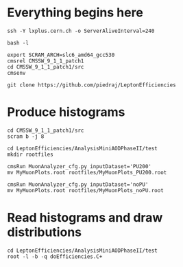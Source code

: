 # Everything begins here

    ssh -Y lxplus.cern.ch -o ServerAliveInterval=240

    bash -l

    export SCRAM_ARCH=slc6_amd64_gcc530
    cmsrel CMSSW_9_1_1_patch1
    cd CMSSW_9_1_1_patch1/src
    cmsenv

    git clone https://github.com/piedraj/LeptonEfficiencies


# Produce histograms

    cd CMSSW_9_1_1_patch1/src
    scram b -j 8

    cd LeptonEfficiencies/AnalysisMiniAODPhaseII/test
    mkdir rootfiles

    cmsRun MuonAnalyzer_cfg.py inputDataset='PU200'
    mv MyMuonPlots.root rootfiles/MyMuonPlots_PU200.root

    cmsRun MuonAnalyzer_cfg.py inputDataset='noPU'
    mv MyMuonPlots.root rootfiles/MyMuonPlots_noPU.root


# Read histograms and draw distributions

    cd LeptonEfficiencies/AnalysisMiniAODPhaseII/test
    root -l -b -q doEfficiencies.C+

